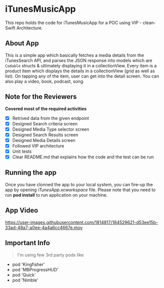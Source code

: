 # iTunesMusicApp
This repo holds the code for iTunesMusicApp for a POC using VIP - clean-Swift Architecture.

## About App

This is a simple app which basically fetches a media details from the iTunesSearch API, and parses the JSON response into models which are `Codable` structs & ultimately displaying it in a collectionView. Every item is a product item which displays the details in a collectionView (grid as well as list). On tapping any of the item, user can get into the detail screen.
You can also play a video, book, podcast, song.

## Note for the Reviewers

**Covered most of the required activities**
- [x] Retrived data from the given endpoint 
- [x] Designed Search criteria screen
- [x] Designed Media Type selector screen
- [x] Designed Search Results screen
- [x] Designed Media Details screen
- [x] Followed VIP architecture
- [x] Unit tests
- [x] Clear README.md that explains how the code and the test can be run

## Running the app
Once you have clonned the app to your local system, you can fire-up the app by opening _iTunesApp.xcworkspace_ file.
Please note that you need to run **pod install** to run application on your machine.

## App Video
https://user-images.githubusercontent.com/1814817/184529621-d53ee15b-33ad-48a7-a0ee-4a4a6cc4667e.mov


## Important Info 
> I'm using few 3rd party pods like 

- pod 'Kingfisher'
- pod 'MBProgressHUD' 
- pod 'Quick'
- pod 'Nimble'



